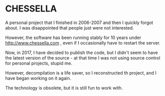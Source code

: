# CHESSELLA

A personal project that I finished in 2006-2007 and then I quickly forgot about. I was disappointed that people just were not interested.

However, the software has been running stably for 10 years under http://www.chessella.com , even if I occasionally have to restart the server. 

Now, in 2017, I have decided to publish the code, but I didn't seem to have the latest version of the source - at that time I was not using source control for personal projects, stupid me.

However, decompilation is a life saver, so I reconstructed th project, and I have began working on it again.

The technology is obsolete, but it is still fun to work with.